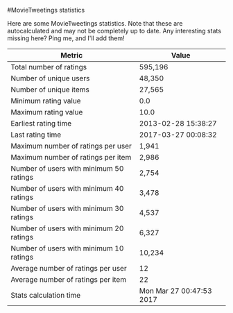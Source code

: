 #MovieTweetings statistics

Here are some MovieTweetings statistics. Note that these are autocalculated and may not be completely up to date. Any interesting stats missing here? Ping me, and I'll add them!

Metric | Value
--- | ---
Total number of ratings                 | 595,196
Number of unique users                  | 48,350
Number of unique items                  | 27,565
Minimum rating value                    | 0.0
Maximum rating value                    | 10.0
Earliest rating time                    | 2013-02-28 15:38:27
Last rating time                        | 2017-03-27 00:08:32
Maximum number of ratings per user      | 1,941
Maximum number of ratings per item      | 2,986
Number of users with minimum 50 ratings | 2,754
Number of users with minimum 40 ratings | 3,478
Number of users with minimum 30 ratings | 4,537
Number of users with minimum 20 ratings | 6,327
Number of users with minimum 10 ratings | 10,234
Average number of ratings per user      | 12
Average number of ratings per item      | 22
Stats calculation time                  | Mon Mar 27 00:47:53 2017

